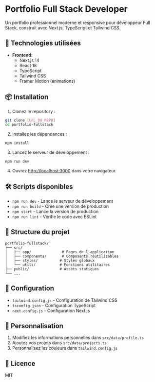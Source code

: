 # Portfolio Full Stack Developer

Un portfolio professionnel moderne et responsive pour développeur Full Stack, construit avec Next.js, TypeScript et Tailwind CSS.

## 🚀 Technologies utilisées

- **Frontend**:
  - Next.js 14
  - React 18
  - TypeScript
  - Tailwind CSS
  - Framer Motion (animations)

## 📦 Installation

1. Clonez le repository :
```bash
git clone [URL_DU_REPO]
cd portfolio-fullstack
```

2. Installez les dépendances :
```bash
npm install
```

3. Lancez le serveur de développement :
```bash
npm run dev
```

4. Ouvrez [http://localhost:3000](http://localhost:3000) dans votre navigateur.

## 🛠️ Scripts disponibles

- `npm run dev` - Lance le serveur de développement
- `npm run build` - Crée une version de production
- `npm start` - Lance la version de production
- `npm run lint` - Vérifie le code avec ESLint

## 📁 Structure du projet

```
portfolio-fullstack/
├── src/
│   ├── app/              # Pages de l'application
│   ├── components/       # Composants réutilisables
│   ├── styles/          # Styles globaux
│   └── utils/           # Fonctions utilitaires
├── public/              # Assets statiques
└── ...
```

## 🔧 Configuration

- `tailwind.config.js` - Configuration de Tailwind CSS
- `tsconfig.json` - Configuration TypeScript
- `next.config.js` - Configuration Next.js

## 📝 Personnalisation

1. Modifiez les informations personnelles dans `src/data/profile.ts`
2. Ajoutez vos projets dans `src/data/projects.ts`
3. Personnalisez les couleurs dans `tailwind.config.js`

## 📄 Licence

MIT 
